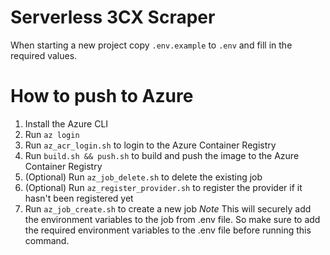 # Serverless 3CX Scraper

When starting a new project copy `.env.example` to `.env` and fill in the required values.


# How to push to Azure

1. Install the Azure CLI
2. Run `az login`
3. Run `az_acr_login.sh` to login to the Azure Container Registry
4. Run `build.sh && push.sh` to build and push the image to the Azure Container Registry
5. (Optional) Run `az_job_delete.sh` to delete the existing job
6. (Optional) Run `az_register_provider.sh` to register the provider if it hasn't been registered yet
7. Run `az_job_create.sh` to create a new job
   *Note* This will securely add the environment variables to the job from .env file. So make sure to add the required environment variables to the .env file before running this command.